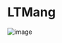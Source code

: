 # LTMang
![image](https://user-images.githubusercontent.com/83415296/209496395-f62eab2a-9826-4a87-b976-7a1cbedbfa2f.png)

